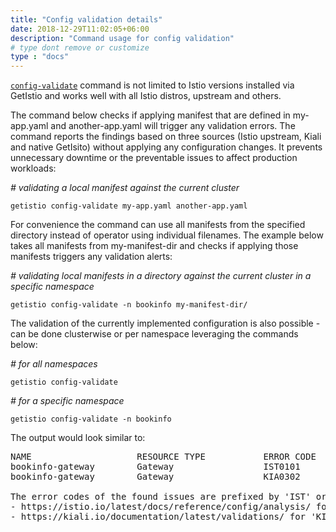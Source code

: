 ```yaml
---
title: "Config validation details"
date: 2018-12-29T11:02:05+06:00
description: "Command usage for config validation"
# type dont remove or customize
type : "docs"
---
```



[`config-validate`](/getistio-cli/reference/getistio_config-validate) command is not limited to Istio versions installed via GetIstio and  works well with all Istio distros, upstream and others.

The command below checks if applying manifest that are defined in my-app.yaml and another-app.yaml will trigger any validation errors. The command reports the findings based on three sources (Istio upstream, Kiali and native GetIsito) without applying any configuration changes. It prevents unnecessary downtime or the preventable issues to affect production workloads:

*\# validating a local manifest against the current cluster*
```
getistio config-validate my-app.yaml another-app.yaml
```
For convenience the command can use all manifests from the specified directory instead of operator using individual filenames. The example below takes all manifests from my-manifest-dir and checks if applying those manifests triggers any validation alerts:

*\# validating local manifests in a directory against the current cluster in a specific namespace*
```
getistio config-validate -n bookinfo my-manifest-dir/
```

The validation of the currently implemented configuration is also possible - can be done clusterwise or per namespace leveraging the commands below:

*\# for all namespaces*
```
getistio config-validate
```
*\# for a specific namespace*
```
getistio config-validate -n bookinfo
```

The output would look similar to:
<pre>
NAME                    RESOURCE TYPE           ERROR CODE      SEVERITY        MESSAGE
bookinfo-gateway        Gateway                 IST0101         Error           Referenced selector not found: "app=nonexisting"
bookinfo-gateway        Gateway                 KIA0302         Warning         No matching workload found for gateway selector in this namespace

The error codes of the found issues are prefixed by 'IST' or 'KIA'. For the detailed explanation, please refer to
- https://istio.io/latest/docs/reference/config/analysis/ for 'IST' error codes
- https://kiali.io/documentation/latest/validations/ for 'KIA' error codes
</pre>
